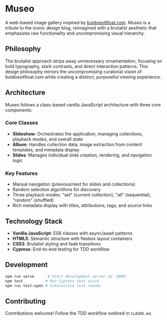 # Museo 

A web-based image gallery inspired by [butdoesitfloat.com](https://butdoesitfloat.com). Museo is a tribute to the iconic design blog, reimagined with a brutalist aesthetic that emphasizes raw functionality and uncompromising visual hierarchy.

## Philosophy

The brutalist approach strips away unnecessary ornamentation, focusing on bold typography, stark contrasts, and direct interaction patterns. This design philosophy mirrors the uncompromising curatorial vision of butdoesitfloat.com while creating a distinct, purposeful viewing experience.

## Architecture

Museo follows a class-based vanilla JavaScript architecture with three core components:

### Core Classes
- **Slideshow**: Orchestrates the application, managing collections, playback modes, and overall state
- **Album**: Handles collection data, image extraction from content templates, and metadata display  
- **Slides**: Manages individual slide creation, rendering, and navigation logic

### Key Features
- Manual navigation (previous/next for slides and collections)
- Random selection algorithms for discovery
- Three playback modes: "set" (current collection), "all" (sequential), "random" (shuffled)
- Rich metadata display with titles, attributions, tags, and source links

## Technology Stack

- **Vanilla JavaScript**: ES6 classes with async/await patterns
- **HTML5**: Semantic structure with flexbox layout containers
- **CSS3**: Brutalist styling and fade transitions
- **Cypress**: End-to-end testing for TDD workflow

## Development

```bash
npm run serve      # Start development server on :8080
npm test          # Run Cypress test suite
npm run test:open # Interactive test runner
```

## Contributing

Contributions welcome! Follow the TDD workflow outlined in `CLAUDE.md`. 